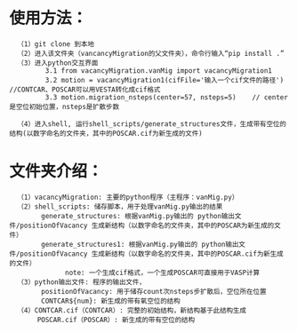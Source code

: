 # 使用方法：
      （1）git clone 到本地
      （2）进入该文件夹（vancancyMigration的父文件夹），命令行输入“pip install .”
      （3）进入python交互界面
             3.1 from vacancyMigration.vanMig import vacancyMigration1
             3.2 motion = vacancyMigration1(cifFile='输入一个cif文件的路径')   //CONTCAR、POSCAR可以用VESTA转化成cif格式
             3.3 motion.migration_nsteps(center=57, nsteps=5)    // center是空位初始位置，nsteps是扩散步数
             
      （4）进入shell, 运行shell_scripts/generate_structures文件，生成带有空位的结构(以数字命名的文件夹，其中的POSCAR.cif为新生成的文件)
      

# 文件夹介绍：
      （1）vacancyMigration: 主要的python程序（主程序：vanMig.py）
      （2）shell_scripts: 储存脚本，用于处理vanMig.py输出的结果
            generate_structures: 根据vanMig.py输出的 python输出文件/positionOfVacancy 生成新结构（以数字命名的文件夹，其中的POSCAR为新生成的文件）
            generate_structures1: 根据vanMig.py输出的 python输出文件/positionOfVacancy 生成新结构（以数字命名的文件夹，其中的POSCAR.cif为新生成的文件）
                  note: 一个生成cif格式，一个生成POSCAR可直接用于VASP计算
      （3）python输出文件: 程序的输出文件，
            positionOfVacancy: 用于储存count次nsteps步扩散后，空位所在位置
            CONTCAR${num}: 新生成的带有氧空位的结构
      （4）CONTCAR.cif（CONTCAR）: 完整的初始结构，新结构基于此结构生成
           POSCAR.cif（POSCAR）: 新生成的带有空位的结构
